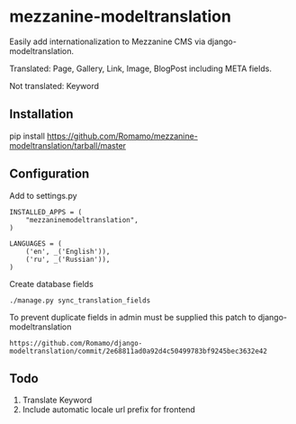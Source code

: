mezzanine-modeltranslation
==========================

Easily add internationalization to Mezzanine CMS via django-modeltranslation.

Translated: Page, Gallery, Link, Image, BlogPost including META fields.

Not translated: Keyword

Installation
------------

pip install https://github.com/Romamo/mezzanine-modeltranslation/tarball/master

Configuration
-------------

Add to settings.py

    INSTALLED_APPS = (
        "mezzaninemodeltranslation",
    )

    LANGUAGES = (
        ('en', _('English')),
        ('ru', _('Russian')),
    )

Create database fields

    ./manage.py sync_translation_fields

To prevent duplicate fields in admin must be supplied this patch to django-modeltranslation

    https://github.com/Romamo/django-modeltranslation/commit/2e68811ad0a92d4c50499783bf9245bec3632e42

Todo
----
1. Translate Keyword
2. Include automatic locale url prefix for frontend

